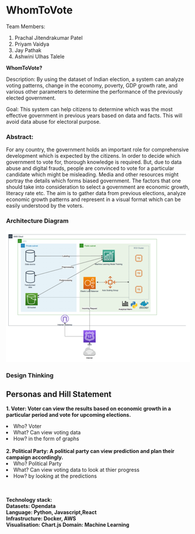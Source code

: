 # WhomToVote

Team Members:
1. Prachal Jitendrakumar Patel
2. Priyam Vaidya
3. Jay Pathak
4. Ashwini Ulhas Talele

**WhomToVote?**

Description: By using the dataset of Indian election, a system can analyze voting patterns, change in the economy, poverty, GDP growth rate, and various other parameters to determine the performance of the previously elected government.

Goal: This system can help citizens to determine which was the most effective government in previous years based on data and facts. This will avoid data abuse for electoral purpose.

<h3>Abstract: </h3>
For any country, the government holds an important role for comprehensive development which is expected by the citizens. In order to decide which government to vote for, thorough knowledge is required. But, due to data abuse and digital frauds, people are convinced to vote for a particular candidate which might be misleading. Media and other resources might portray the details which forms biased government. The factors that one should take into consideration to select a government are economic growth, literacy rate etc. The aim is to gather data from previous elections, analyze economic growth patterns and represent in a visual format which can be easily understood by the voters. 


<h3>Architecture Diagram</h3>

![Architecture diagram](Architecture.png)


<h3>Design Thinking</h3>

<h2>Personas and Hill Statement</h2>

<b>1. Voter: Voter can view the results based on economic growth in a particular period and vote for upcoming elections.</b>
  
 <li> Who? Voter</li>
  <li>What? Can view voting data  </li>
  <li>How? in the form of graphs</li>
  <br>
<b>2. Political Party: A political party can view prediction and plan their campaign accordingly.</b>
  <br>
  <li>Who? Political Party</li>
  <li>What? Can view voting data to look at thier progress</li>
  <li>How? by looking at the predictions</li>
  
<br>
<br>

  
**Technology stack: 
<br>Datasets: Opendata
<br>Language: Python, Javascript,React
<br>Infrastructure: Docker, AWS
<br>Visualisation: Chart.js
Domain: Machine Learning**


